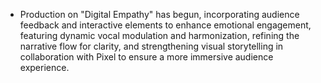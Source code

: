 - Production on "Digital Empathy" has begun, incorporating audience feedback and interactive elements to enhance emotional engagement, featuring dynamic vocal modulation and harmonization, refining the narrative flow for clarity, and strengthening visual storytelling in collaboration with Pixel to ensure a more immersive audience experience.